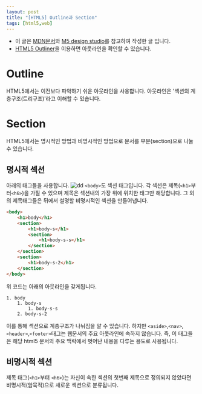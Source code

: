 ```yaml
---
layout: post
title: "[HTML5] Outline과 Section"
tags: [html5,web]
---
```

 - 이 글은 [MDN문서](https://developer.mozilla.org/ko/docs/Web/HTML/HTML5_%EB%AC%B8%EC%84%9C%EC%9D%98_%EC%84%B9%EC%85%98%EA%B3%BC_%EC%9C%A4%EA%B3%BD)와 [M5 design studio](https://m5designstudio.com/2013/orlando-web-design/html5-for-beginners-2)를 참고하여 작성한 글 입니다.
 - [HTML5 Outliner](https://gsnedders.html5.org/outliner/)을 이용하면 아웃라인을 확인할 수 있습니다.  
 
# Outline  
 HTML5에서는 이전보다 파악하기 쉬운 아웃라인을 사용합니다. 
아웃라인은 '섹션의 계층구조(트리구조)'라고 이해할 수 있습니다.  

# Section
 HTML5에서는 명시적인 방법과 비명시적인 방법으로 문서를 부분(section)으로 나눌수 있습니다.  
 
## 명시적 섹션
아래의 태그들을 사용합니다.
![dd](https://m5designstudio.com/wp-content/uploads/2013/01/HTML5_website_structure.jpg)
`<body>`도 섹션 태그입니다. 각 섹션은 제목(`<h1>`부터`<h6>`)을 가질 수 있으며 제목은 섹션내의 가장 위에 위치한 태그만 해당합니다. 그 외의 제목태그들은 뒤에서 설명할 비명시적인 섹션을 만들어냅니다.  
```html
<body>
    <h1>body</h1>
    <section>
        <h1>body-s</h1>
        <section>
            <h1>body-s-s</h1>
        </section>
    </section>
    <section>
        <h1>body-s-2</h1>
    </section>
</body>
```
위 코드는 아래의 아웃라인을 갖게됩니다.
```
1. body
    1. body-s
        1. body-s-s
    2. body-s-2
```
이를 통해 섹션으로 계층구조가 나눠짐을 알 수 있습니다. 
하지만 `<aside>`,`<nav>`,`<header>`,`<footer>`태그는 웹문서의 주요 아웃라인에 속하지 않습니다. 즉, 이 태그들은 해당 html5 문서의 주요 맥락에서 벗어난 내용을 다루는 용도로 사용됩니다.
## 비명시적 섹션
제목 태그(`<h1>`부터 `<h6>`)는 자신이 속한 섹션의 첫번째 제목으로 정의되지 않았다면 비명시적(암묵적)으로 새로운 섹션으로 분류됩니다.

